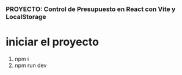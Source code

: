 
### PROYECTO: Control de Presupuesto en React con Vite y LocalStorage


# iniciar el proyecto

1) npm i
2) npm run dev 

